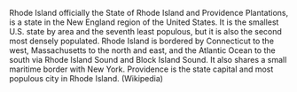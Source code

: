 Rhode Island officially the State of Rhode Island and Providence Plantations, is a state in the New England region of the United States. It is the smallest U.S. state by area and the seventh least populous, but it is also the second most densely populated. Rhode Island is bordered by Connecticut to the west, Massachusetts to the north and east, and the Atlantic Ocean to the south via Rhode Island Sound and Block Island Sound. It also shares a small maritime border with New York. Providence is the state capital and most populous city in Rhode Island. (Wikipedia)
